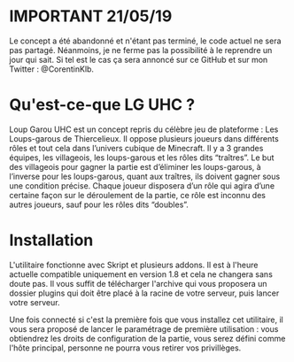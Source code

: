 # IMPORTANT 21/05/19
Le concept a été abandonné et n'étant pas terminé, le code actuel ne sera pas partagé. Néanmoins, je ne ferme pas la possibilité à le reprendre un jour qui sait. Si tel est le cas ça sera annoncé sur ce GitHub et sur mon Twitter : @CorentinKlb.

# Qu'est-ce-que LG UHC ?
Loup Garou UHC est un concept repris du célèbre jeu de plateforme : Les Loups-garous de Thiercelieux. Il oppose plusieurs joueurs dans différents rôles et tout cela dans l’univers cubique de Minecraft. Il y a 3 grandes équipes, les villageois, les loups-garous et les rôles dits “traîtres”. Le but des villageois pour gagner la partie est d’éliminer les loups-garous, à l’inverse pour les loups-garous, quant aux traîtres, ils doivent gagner sous une condition précise. Chaque joueur disposera d’un rôle qui agira d’une certaine façon sur le déroulement de la partie, ce rôle est inconnu des autres joueurs, sauf pour les rôles dits “doubles”. 

# Installation
L'utilitaire fonctionne avec Skript et plusieurs addons. Il est à l'heure actuelle compatible uniquement en version 1.8 et cela ne changera sans doute pas. Il vous suffit de télécharger l'archive qui vous proposera un dossier plugins qui doit être placé à la racine de votre serveur, puis lancer votre serveur.

Une fois connecté si c'est la première fois que vous installez cet utilitaire, il vous sera proposé de lancer le paramétrage de première utilisation : vous obtiendrez les droits de configuration de la partie, vous serez défini comme l'hôte principal, personne ne pourra vous retirer vos privillèges.
